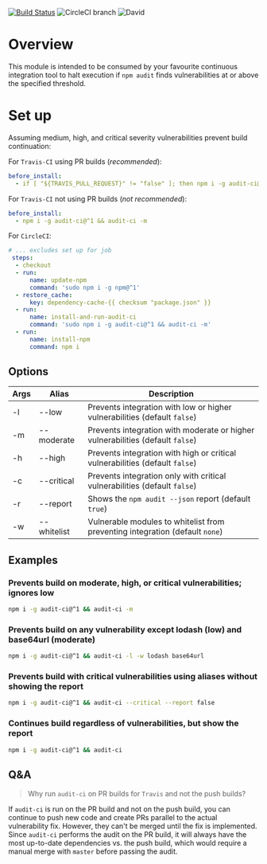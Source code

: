 [![Build Status](https://travis-ci.com/IBM/audit-ci.svg?branch=master)](https://travis-ci.com/IBM/audit-ci)
![CircleCI branch](https://img.shields.io/circleci/project/github/IBM/audit-ci/master.svg)
![David](https://img.shields.io/david/IBM/audit-ci.svg)

# Overview

This module is intended to be consumed by your favourite continuous integration tool to
halt execution if `npm audit` finds vulnerabilities at or above the specified threshold.

# Set up

Assuming medium, high, and critical severity vulnerabilities prevent build continuation:

For `Travis-CI` using PR builds (*recommended*):

```yml
before_install:
  - if [ "${TRAVIS_PULL_REQUEST}" != "false" ]; then npm i -g audit-ci@^1 && audit-ci -m; fi
```

For `Travis-CI` not using PR builds (*not recommended*):

```yml
before_install:
  - npm i -g audit-ci@^1 && audit-ci -m
```


For `CircleCI`:

```yml
# ... excludes set up for job 
 steps:
  - checkout
  - run:
      name: update-npm 
      command: 'sudo npm i -g npm@^1'
  - restore_cache:
      key: dependency-cache-{{ checksum "package.json" }}
  - run:
      name: install-and-run-audit-ci
      command: 'sudo npm i -g audit-ci@^1 && audit-ci -m'
  - run:
      name: install-npm
      command: npm i
```

## Options

| Args | Alias       | Description                                                                    |
|------|-------------|--------------------------------------------------------------------------------|
| -l   | --low       | Prevents integration with low or higher vulnerabilities (default `false`)      |
| -m   | --moderate  | Prevents integration with moderate or higher vulnerabilities (default `false`) |
| -h   | --high      | Prevents integration with high or critical vulnerabilities (default `false`)   |
| -c   | --critical  | Prevents integration only with critical vulnerabilities (default `false`)      |
| -r   | --report    | Shows the `npm audit --json` report (default `true`)                           |
| -w   | --whitelist | Vulnerable modules to whitelist from preventing integration (default `none`)   |

## Examples

### Prevents build on moderate, high, or critical vulnerabilities; ignores low
```sh
npm i -g audit-ci@^1 && audit-ci -m
```

### Prevents build on any vulnerability except lodash (low) and base64url (moderate)
```sh
npm i -g audit-ci@^1 && audit-ci -l -w lodash base64url
```

### Prevents build with critical vulnerabilities using aliases without showing the report
```sh
npm i -g audit-ci@^1 && audit-ci --critical --report false
```

### Continues build regardless of vulnerabilities, but show the report
```sh
npm i -g audit-ci@^1 && audit-ci
```

## Q&A

> Why run `audit-ci` on PR builds for `Travis` and not the push builds?

If `audit-ci` is run on the PR build and not on the push build, you can continue to push new code and create PRs parallel to the actual vulnerability fix. However, they can't be merged until the fix is implemented. Since `audit-ci` performs the audit on the PR build, it will always have the most up-to-date dependencies vs. the push build, which would require a manual merge with `master` before passing the audit.